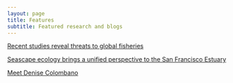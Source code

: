 ```yaml
---
layout: page
title: Features
subtitle: Featured research and blogs
---
```


[Recent studies reveal threats to global fisheries](https://ourenvironment.berkeley.edu/news/2021/02/two-recent-studies-reveal-threats-global-fisheries)

[Seascape ecology brings a unified perspective to the San Francisco Estuary](https://caseagrant.ucsd.edu/blogs/seascape-ecology-brings-a-unified-perspective-to-the-san-francisco-estuary)

[Meet Denise Colombano](https://caseagrant.ucsd.edu/blogs/meet-denise-colombano-delta-science-fellow)

